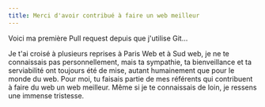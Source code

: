 ```yaml
---
title: Merci d'avoir contribué à faire un web meilleur
---
```

Voici ma première Pull request depuis que j'utilise Git…

Je t'ai croisé à plusieurs reprises à Paris Web et à Sud web, je ne te connaissais pas personnellement, mais ta sympathie, ta bienveillance et ta serviabilité ont toujours été de mise, autant humainement que pour le monde du web. Pour moi, tu faisais partie de mes référents qui contribuent à faire du web un web meilleur. Même si je te connaissais de loin, je ressens une immense tristesse.
